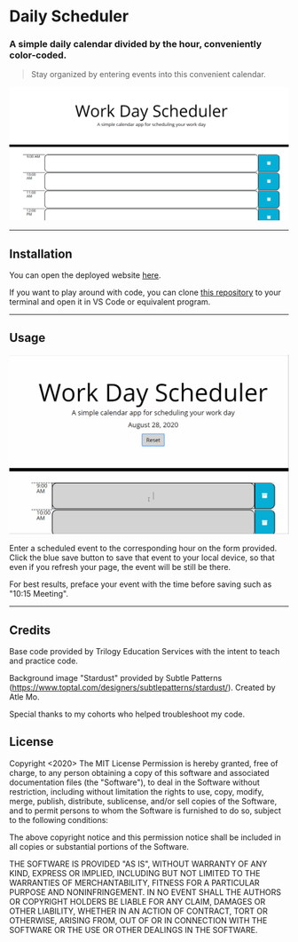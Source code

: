 # Daily Scheduler
### A simple daily calendar divided by the hour, conveniently color-coded.
> Stay organized by entering events into this convenient calendar.

![alt text](scheduler-screengrab.png "Scheduler Screeshot")

*****

## Installation

You can open the deployed website [here](https://haleynmyers.github.io/daily-scheduler/).

If you want to play around with code, you can
clone [this repository](https://github.com/haleynmyers/daily-scheduler) to your terminal and open it in VS Code or equivalent program.

*****

## Usage 

![alt text](schedulerAppDemo.gif "Scheduler Demo gif")


Enter a scheduled event to the corresponding hour on the form provided. Click the blue save button to save that event to your local device, so that even if you refresh your page, the event will be still be there.

For best results, preface your event with the time before saving such as "10:15 Meeting".

*****

## Credits

Base code provided by Trilogy Education Services with the intent to teach and practice code. 

Background image "Stardust" provided by Subtle Patterns (https://www.toptal.com/designers/subtlepatterns/stardust/).
Created by Atle Mo.

Special thanks to my cohorts who helped troubleshoot my code.

## License 
Copyright <2020> <Haley Myers>
The MIT License
Permission is hereby granted, free of charge, to any person obtaining a copy of this software and associated documentation files (the "Software"), to deal in the Software without restriction, including without limitation the rights to use, copy, modify, merge, publish, distribute, sublicense, and/or sell copies of the Software, and to permit persons to whom the Software is furnished to do so, subject to the following conditions:

The above copyright notice and this permission notice shall be included in all copies or substantial portions of the Software.

THE SOFTWARE IS PROVIDED "AS IS", WITHOUT WARRANTY OF ANY KIND, EXPRESS OR IMPLIED, INCLUDING BUT NOT LIMITED TO THE WARRANTIES OF MERCHANTABILITY, FITNESS FOR A PARTICULAR PURPOSE AND NONINFRINGEMENT. IN NO EVENT SHALL THE AUTHORS OR COPYRIGHT HOLDERS BE LIABLE FOR ANY CLAIM, DAMAGES OR OTHER LIABILITY, WHETHER IN AN ACTION OF CONTRACT, TORT OR OTHERWISE, ARISING FROM, OUT OF OR IN CONNECTION WITH THE SOFTWARE OR THE USE OR OTHER DEALINGS IN THE SOFTWARE.
